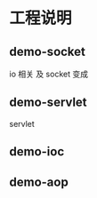 # 工程说明  

## demo-socket 
  io 相关  及 socket 变成  
## demo-servlet    
  servlet
## demo-ioc 

## demo-aop  
